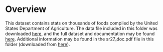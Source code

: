 # Overview

This dataset contains stats on thousands of foods compiled by the United States Department of Agriculture.  The data file included in this folder was downloaded [here](https://data.nal.usda.gov/system/files/sr27abxl.zip), and the full dataset and documentation may be found [here](https://data.nal.usda.gov/dataset/composition-foods-raw-processed-prepared-usda-national-nutrient-database-standard-reference-release-27).  Additional information may be found in the sr27_doc.pdf file in this folder (downloaded from [here](https://data.nal.usda.gov/system/files/sr27abxl.zip)).
